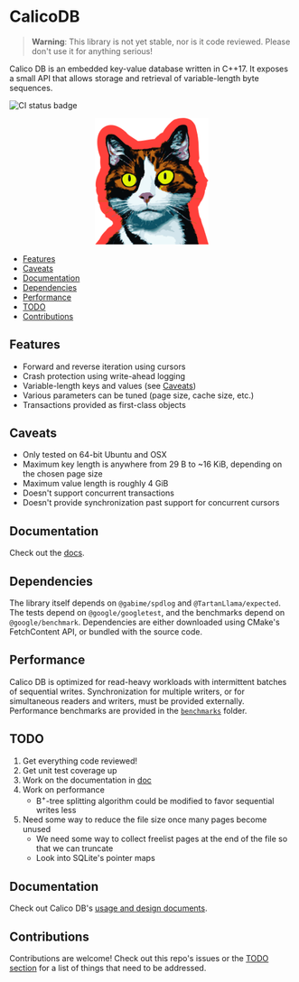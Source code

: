 # CalicoDB

> **Warning**: This library is not yet stable, nor is it code reviewed. 
> Please don't use it for anything serious!

Calico DB is an embedded key-value database written in C++17.
It exposes a small API that allows storage and retrieval of variable-length byte sequences.

![CI status badge](https://github.com/andy-byers/CalicoDB/actions/workflows/actions.yml/badge.svg)

<div align="center">
    <img src="doc/mascot.png" style="width: 40%; max-width: 400px" />
</div>

+ [Features](#features)
+ [Caveats](#caveats)
+ [Documentation](#documentation)
+ [Dependencies](#dependencies)
+ [Performance](#performance)
+ [TODO](#todo)
+ [Contributions](#contributions)

## Features
+ Forward and reverse iteration using cursors
+ Crash protection using write-ahead logging
+ Variable-length keys and values (see [Caveats](#caveats))
+ Various parameters can be tuned (page size, cache size, etc.)
+ Transactions provided as first-class objects

## Caveats
+ Only tested on 64-bit Ubuntu and OSX
+ Maximum key length is anywhere from 29 B to ~16 KiB, depending on the chosen page size
+ Maximum value length is roughly 4 GiB
+ Doesn't support concurrent transactions
+ Doesn't provide synchronization past support for concurrent cursors

## Documentation
Check out the [docs](doc/doc.md).

## Dependencies
The library itself depends on `@gabime/spdlog` and `@TartanLlama/expected`.
The tests depend on `@google/googletest`, and the benchmarks depend on `@google/benchmark`.
Dependencies are either downloaded using CMake's FetchContent API, or bundled with the source code.

## Performance
Calico DB is optimized for read-heavy workloads with intermittent batches of sequential writes.
Synchronization for multiple writers, or for simultaneous readers and writers, must be provided externally.
Performance benchmarks are provided in the [`benchmarks`](benchmarks) folder.

## TODO
1. Get everything code reviewed!
2. Get unit test coverage up
3. Work on the documentation in [doc](doc)
4. Work on performance
    + B<sup>+</sup>-tree splitting algorithm could be modified to favor sequential writes less
5. Need some way to reduce the file size once many pages become unused
    + We need some way to collect freelist pages at the end of the file so that we can truncate
    + Look into SQLite's pointer maps

## Documentation
Check out Calico DB's [usage and design documents](doc).

## Contributions
Contributions are welcome!
Check out this repo's issues or the [TODO section](#todo) for a list of things that need to be addressed.


